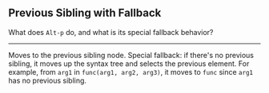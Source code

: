 ## Previous Sibling with Fallback

What does `Alt-p` do, and what is its special fallback behavior?

---

Moves to the previous sibling node. Special fallback: if there's no previous sibling, it moves up the syntax tree and selects the previous element. For example, from `arg1` in `func(arg1, arg2, arg3)`, it moves to `func` since `arg1` has no previous sibling.

